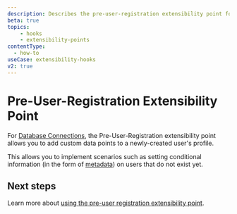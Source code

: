 ```yaml
---
description: Describes the pre-user-registration extensibility point for use with Hooks
beta: true
topics:
    - hooks
    - extensibility-points
contentType:
  - how-to
useCase: extensibility-hooks
v2: true
---
```

# Pre-User-Registration Extensibility Point

For [Database Connections](/connections/database), the Pre-User-Registration extensibility point allows you to add custom data points to a newly-created user's profile.

This allows you to implement scenarios such as setting conditional information (in the form of [metadata](/users/concepts/overview-user-metadata)) on users that do not exist yet.

## Next steps

Learn more about [using the pre-user registration extensibility point](/hooks/guides/use-the-pre-user-registration-extensibility-point).
